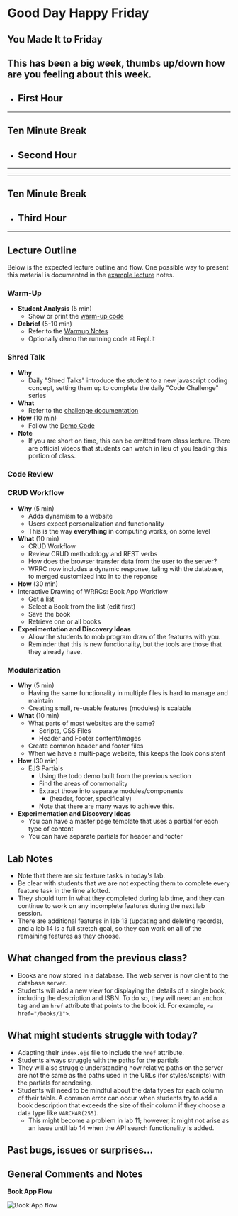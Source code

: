 # Good Day Happy Friday
**You Made It to Friday**
--- 

## This has been a big week, thumbs up/down how are you feeling about this week.



- ## First Hour


---
## Ten Minute Break
- ## Second Hour
---

---
## Ten Minute Break
- ## Third Hour
---
## Lecture Outline

Below is the expected lecture outline and flow. One possible way to present this material is documented in the [example lecture](../facilitator/LECTURE-EXAMPLE.md) notes.

### Warm-Up

- **Student Analysis** (5 min)
  - Show or print the [warm-up code](../warm-up/warm-up.md)
- **Debrief** (5-10 min)
  - Refer to the [Warmup Notes](../warm-up/NOTES.md)
  - Optionally demo the running code at Repl.it

### Shred Talk

- **Why**
  - Daily "Shred Talks" introduce the student to a new javascript coding concept, setting them up to complete the daily "Code Challenge" series
- **What**
  - Refer to the [challenge documentation](../challenges/README.md)
- **How** (10 min)
  - Follow the [Demo Code](../challenges/DEMO.md)
- **Note**
  - If you are short on time, this can be omitted from class lecture. There are official videos that students can watch in lieu of you leading this portion of class.

### Code Review

### CRUD Workflow

- **Why** (5 min)
  - Adds dynamism to a website
  - Users expect personalization and functionality
  - This is the way **everything** in computing works, on some level
- **What** (10 min)
  - CRUD Workflow
  - Review CRUD methodology and REST verbs
  - How does the browser transfer data from the user to the server?
  - WRRC now includes a dynamic response, taling with the database, to merged customized into in to the reponse
- **How** (30 min)
- Interactive Drawing of WRRCs: Book App Workflow
  - Get a list
  - Select a Book from the list (edit first)
  - Save the book
  - Retrieve one or all books
- **Experimentation and Discovery Ideas**
  - Allow the students to mob program draw of the features with you.
  - Reminder that this is new functionality, but the tools are those that they already have.

### Modularization

- **Why** (5 min)
  - Having the same functionality in multiple files is hard to manage and maintain
  - Creating small, re-usable features (modules) is scalable
- **What** (10 min)
  - What parts of most websites are the same?
    - Scripts, CSS Files
    - Header and Footer content/images
  - Create common header and footer files
  - When we have a multi-page website, this keeps the look consistent
- **How** (30 min)
  - EJS Partials
    - Using the todo demo built from the previous section
    - Find the areas of commonality
    - Extract those into separate modules/components
      - (header, footer, specifically)
    - Note that there are many ways to achieve this.
- **Experimentation and Discovery Ideas**
  - You can have a master page template that uses a partial for each type of content
  - You can have separate partials for header and footer

## Lab Notes

- Note that there are six feature tasks in today's lab.
- Be clear with students that we are not expecting them to complete every feature task in the time allotted.
- They should turn in what they completed during lab time, and they can continue to work on any incomplete features during the next lab session.
- There are additional features in lab 13 (updating and deleting records), and a lab 14 is a full stretch goal, so they can work on all of the remaining features as they choose.

## What changed from the previous class?

- Books are now stored in a database. The web server is now client to the database server.
- Students will add a new view for displaying the details of a single book, including the description and ISBN. To do so, they will need an anchor tag and an `href` attribute that points to the book id. For example, `<a href="/books/1">`.

## What might students struggle with today?

- Adapting their `index.ejs` file to include the `href` attribute.
- Students always struggle with the paths for the partials
- They will also struggle understanding how relative paths on the server are not the same as the paths used in the URLs (for styles/scripts) with the partials for rendering.
- Students will need to be mindful about the data types for each column of their table. A common error can occur when students try to add a book description that exceeds the size of their column if they choose a data type like `VARCHAR(255)`.
  - This might become a problem in lab 11; however, it might not arise as an issue until lab 14 when the API search functionality is added.



## Past bugs, issues or surprises...

## General Comments and Notes

**Book App Flow**

![Book App flow](whiteboard-diagrams/book-app-flow.png)
